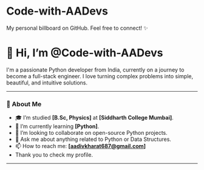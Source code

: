 # Code-with-AADevs
My personal billboard on GitHub. Feel free to connect! ✨

# 👋 Hi, I’m @Code-with-AADevs

I'm a passionate Python developer from India, currently on a journey to become a full-stack engineer. I love turning complex problems into simple, beautiful, and intuitive solutions.

---

### 🚀 About Me
    
- 🎓 I’m studied **[B.Sc, Physics]** at **[Siddharth College Mumbai]**.
- 🌱 I’m currently learning **[Python]**.
- 👯 I’m looking to collaborate on open-source Python projects.
- 💬 Ask me about anything related to Python or Data Structures.
- 📫 How to reach me: **[aadivkharat687@gmail.com]**
- Thank you to check my profile.

---
